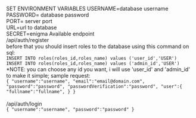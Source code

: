 SET ENVIRONMENT VARIABLES
USERNAME=database username </br>
PASSWORD= database password </br>
PORT= server port</br>
URL=url to database </br>
SECRET=enigma
Available endpoint </br>
/api/auth/register </br>
before that you should insert roles to the database using this command on sql: </br>
`INSERT INTO roles(roles_id,roles_name) values ('user_id','USER')`
`INSERT INTO roles(roles_id,roles_name) values ('admin_id','USER')`
</br> *NOTE: you can choose any id you want, i will use 'user_id' and 'admin_id' to make it simple; 
sample request: </br>
`
{
    "username":"username",
    "email":"email@domain.com",
    "password":"password",
    "passwordVerification":"password",
    "user":{
        "fullname":"fullname",
    }
}
`</br>
</br>
/api/auth/login </br>
`
{
    "username":"username",
    "password":"password"
}
`

